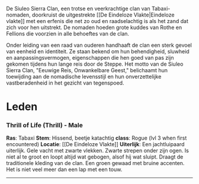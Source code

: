 De Siuleo Sierra Clan, een trotse en veerkrachtige clan van Tabaxi-nomaden, doorkruist de uitgestrekte [[De Eindeloze Vlakte|Eindeloze vlakte]] met een erfenis die net zo oud en raadselachtig is als het zand dat zich voor hen uitstrekt. De nomaden hoeden grote kuddes van Rothe en Fellions die voorzien in alle behoeftes van de clan.

Onder leiding van een raad van ouderen handhaaft de clan een sterk gevoel van eenheid en identiteit. Ze staan bekend om hun behendigheid, sluwheid en aanpassingsvermogen, eigenschappen die hen goed van pas zijn gekomen tijdens hun lange reis door de Steppe. Het motto van de Siuleo Sierra Clan, "Eeuwige Reis, Onwankelbare Geest," belichaamt hun toewijding aan de nomadische levensstijl en hun onverzettelijke vastberadenheid in het gezicht van tegenspoed.


# Leden

### Thrill of Life (Thrill) - Male
**Ras**: Tabaxi
**Stem**: Hissend, beetje katachtig
**class**: Rogue (lvl 3 when first encountered)
**Locatie**: [[De Eindeloze Vlakte]] 
**Uiterlijk**: Een jachtluipaard uiterlijk. Gele vacht met zwarte vlekken. Zwarte strepen onder zijn ogen. Is niet al te groot en loopt altijd wat gebogen, alsof hij wat sluipt. Draagt de traditionele kleding van de clan. Een groen gewaad met bruine accenten. Het is niet veel meer dan een lap met een touw.

---